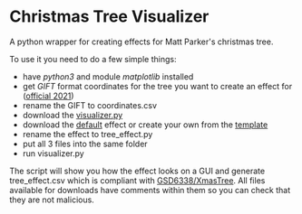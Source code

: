 # Christmas Tree Visualizer
A python wrapper for creating effects for Matt Parker's christmas tree.

To use it you need to do a few simple things:
- have *python3* and module *matplotlib* installed
- get *GIFT* format coordinates for the tree you want to create an effect for ([official 2021](https://www.dropbox.com/s/lmccfutftplhh3b/coords_2021.csv))
- rename the GIFT to coordinates.csv
- download the [visualizer.py](https://raw.githubusercontent.com/Aonodensetsu/xmax-tree-visualizer/main/visualiser.py)
- download the [default](https://raw.githubusercontent.com/Aonodensetsu/xmas-tree-visualizer/main/effect_default.py) effect or create your own from the [template](https://raw.githubusercontent.com/Aonodensetsu/xmas-tree-visualizer/main/effect_template.py)
- rename the effect to tree_effect.py
- put all 3 files into the same folder
- run visualizer.py

The script will show you how the effect looks on a GUI and generate tree_effect.csv which is compliant with [GSD6338/XmasTree](https://github.com/GSD6338/XmasTree).
All files available for downloads have comments within them so you can check that they are not malicious.
